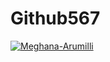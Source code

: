 # Github567

[![Meghana-Arumilli](https://circleci.com/gh/Meghana-Arumilli/Github567.svg?style=svg)](https://app.circleci.com/pipelines/github/Meghana-Arumilli/Github567)
